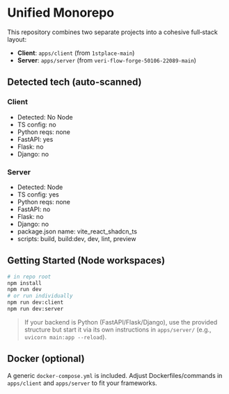 # Unified Monorepo

This repository combines two separate projects into a cohesive full‑stack layout:

- **Client**: `apps/client` (from `1stplace-main`)
- **Server**: `apps/server` (from `veri-flow-forge-50106-22089-main`)

## Detected tech (auto-scanned)
### Client
- Detected: No Node
- TS config: no
- Python reqs: none
- FastAPI: yes
- Flask: no
- Django: no

### Server
- Detected: Node
- TS config: yes
- Python reqs: none
- FastAPI: no
- Flask: no
- Django: no
- package.json name: vite_react_shadcn_ts
- scripts: build, build:dev, dev, lint, preview

## Getting Started (Node workspaces)
```bash
# in repo root
npm install
npm run dev
# or run individually
npm run dev:client
npm run dev:server
```

> If your backend is Python (FastAPI/Flask/Django), use the provided structure but start it via its own instructions in `apps/server/` (e.g., `uvicorn main:app --reload`).

## Docker (optional)
A generic `docker-compose.yml` is included. Adjust Dockerfiles/commands in `apps/client` and `apps/server` to fit your frameworks.
